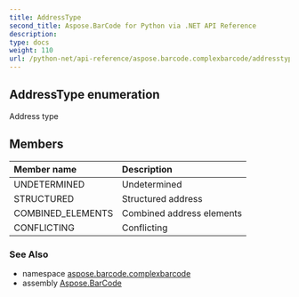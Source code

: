 ```yaml
---
title: AddressType
second_title: Aspose.BarCode for Python via .NET API Reference
description: 
type: docs
weight: 110
url: /python-net/api-reference/aspose.barcode.complexbarcode/addresstype/
---
```


## AddressType enumeration

Address type

## Members
| Member name | Description |
| :- | :- |
|UNDETERMINED|Undetermined|
|STRUCTURED|Structured address|
|COMBINED_ELEMENTS|Combined address elements|
|CONFLICTING|Conflicting|

### See Also

* namespace [aspose.barcode.complexbarcode](/barcode/python-net/api-reference/aspose.barcode.complexbarcode/)
* assembly [Aspose.BarCode](/barcode/python-net/api-reference/)

